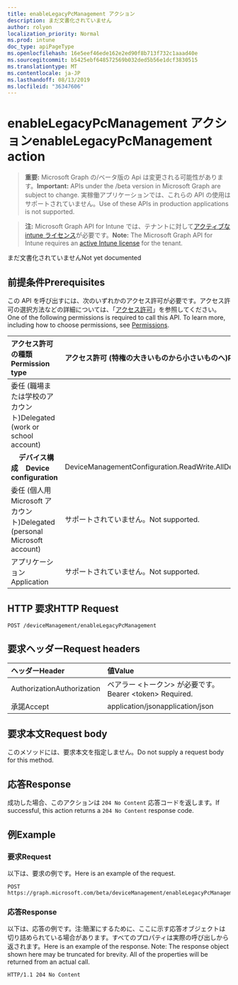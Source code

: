 ```yaml
---
title: enableLegacyPcManagement アクション
description: まだ文書化されていません
author: rolyon
localization_priority: Normal
ms.prod: intune
doc_type: apiPageType
ms.openlocfilehash: 16e5eef46ede162e2ed90f8b713f732c1aaad40e
ms.sourcegitcommit: b5425ebf648572569b032ded5b56e1dcf3830515
ms.translationtype: MT
ms.contentlocale: ja-JP
ms.lasthandoff: 08/13/2019
ms.locfileid: "36347606"
---
```

# <a name="enablelegacypcmanagement-action"></a><span data-ttu-id="c8539-103">enableLegacyPcManagement アクション</span><span class="sxs-lookup"><span data-stu-id="c8539-103">enableLegacyPcManagement action</span></span>

> <span data-ttu-id="c8539-104">**重要:** Microsoft Graph の/ベータ版の Api は変更される可能性があります。</span><span class="sxs-lookup"><span data-stu-id="c8539-104">**Important:** APIs under the /beta version in Microsoft Graph are subject to change.</span></span> <span data-ttu-id="c8539-105">実稼働アプリケーションでは、これらの API の使用はサポートされていません。</span><span class="sxs-lookup"><span data-stu-id="c8539-105">Use of these APIs in production applications is not supported.</span></span>

> <span data-ttu-id="c8539-106">**注:** Microsoft Graph API for Intune では、テナントに対して[アクティブな intune ライセンス](https://go.microsoft.com/fwlink/?linkid=839381)が必要です。</span><span class="sxs-lookup"><span data-stu-id="c8539-106">**Note:** The Microsoft Graph API for Intune requires an [active Intune license](https://go.microsoft.com/fwlink/?linkid=839381) for the tenant.</span></span>

<span data-ttu-id="c8539-107">まだ文書化されていません</span><span class="sxs-lookup"><span data-stu-id="c8539-107">Not yet documented</span></span>
## <a name="prerequisites"></a><span data-ttu-id="c8539-108">前提条件</span><span class="sxs-lookup"><span data-stu-id="c8539-108">Prerequisites</span></span>
<span data-ttu-id="c8539-p102">この API を呼び出すには、次のいずれかのアクセス許可が必要です。アクセス許可の選択方法などの詳細については、「[アクセス許可](/graph/permissions-reference)」を参照してください。</span><span class="sxs-lookup"><span data-stu-id="c8539-p102">One of the following permissions is required to call this API. To learn more, including how to choose permissions, see [Permissions](/graph/permissions-reference).</span></span>

|<span data-ttu-id="c8539-111">アクセス許可の種類</span><span class="sxs-lookup"><span data-stu-id="c8539-111">Permission type</span></span>|<span data-ttu-id="c8539-112">アクセス許可 (特権の大きいものから小さいものへ)</span><span class="sxs-lookup"><span data-stu-id="c8539-112">Permissions (from most to least privileged)</span></span>|
|:---|:---|
|<span data-ttu-id="c8539-113">委任 (職場または学校のアカウント)</span><span class="sxs-lookup"><span data-stu-id="c8539-113">Delegated (work or school account)</span></span>||
| <span data-ttu-id="c8539-114">&nbsp; &nbsp; **デバイス構成**</span><span class="sxs-lookup"><span data-stu-id="c8539-114">&nbsp; &nbsp; **Device configuration**</span></span> | <span data-ttu-id="c8539-115">DeviceManagementConfiguration.ReadWrite.All</span><span class="sxs-lookup"><span data-stu-id="c8539-115">DeviceManagementConfiguration.ReadWrite.All</span></span>|
|<span data-ttu-id="c8539-116">委任 (個人用 Microsoft アカウント)</span><span class="sxs-lookup"><span data-stu-id="c8539-116">Delegated (personal Microsoft account)</span></span>|<span data-ttu-id="c8539-117">サポートされていません。</span><span class="sxs-lookup"><span data-stu-id="c8539-117">Not supported.</span></span>|
|<span data-ttu-id="c8539-118">アプリケーション</span><span class="sxs-lookup"><span data-stu-id="c8539-118">Application</span></span>|<span data-ttu-id="c8539-119">サポートされていません。</span><span class="sxs-lookup"><span data-stu-id="c8539-119">Not supported.</span></span>|

## <a name="http-request"></a><span data-ttu-id="c8539-120">HTTP 要求</span><span class="sxs-lookup"><span data-stu-id="c8539-120">HTTP Request</span></span>
<!-- {
  "blockType": "ignored"
}
-->
``` http
POST /deviceManagement/enableLegacyPcManagement
```

## <a name="request-headers"></a><span data-ttu-id="c8539-121">要求ヘッダー</span><span class="sxs-lookup"><span data-stu-id="c8539-121">Request headers</span></span>
|<span data-ttu-id="c8539-122">ヘッダー</span><span class="sxs-lookup"><span data-stu-id="c8539-122">Header</span></span>|<span data-ttu-id="c8539-123">値</span><span class="sxs-lookup"><span data-stu-id="c8539-123">Value</span></span>|
|:---|:---|
|<span data-ttu-id="c8539-124">Authorization</span><span class="sxs-lookup"><span data-stu-id="c8539-124">Authorization</span></span>|<span data-ttu-id="c8539-125">ベアラー &lt;トークン&gt; が必要です。</span><span class="sxs-lookup"><span data-stu-id="c8539-125">Bearer &lt;token&gt; Required.</span></span>|
|<span data-ttu-id="c8539-126">承諾</span><span class="sxs-lookup"><span data-stu-id="c8539-126">Accept</span></span>|<span data-ttu-id="c8539-127">application/json</span><span class="sxs-lookup"><span data-stu-id="c8539-127">application/json</span></span>|

## <a name="request-body"></a><span data-ttu-id="c8539-128">要求本文</span><span class="sxs-lookup"><span data-stu-id="c8539-128">Request body</span></span>
<span data-ttu-id="c8539-129">このメソッドには、要求本文を指定しません。</span><span class="sxs-lookup"><span data-stu-id="c8539-129">Do not supply a request body for this method.</span></span>

## <a name="response"></a><span data-ttu-id="c8539-130">応答</span><span class="sxs-lookup"><span data-stu-id="c8539-130">Response</span></span>
<span data-ttu-id="c8539-131">成功した場合、このアクションは `204 No Content` 応答コードを返します。</span><span class="sxs-lookup"><span data-stu-id="c8539-131">If successful, this action returns a `204 No Content` response code.</span></span>

## <a name="example"></a><span data-ttu-id="c8539-132">例</span><span class="sxs-lookup"><span data-stu-id="c8539-132">Example</span></span>
### <a name="request"></a><span data-ttu-id="c8539-133">要求</span><span class="sxs-lookup"><span data-stu-id="c8539-133">Request</span></span>
<span data-ttu-id="c8539-134">以下は、要求の例です。</span><span class="sxs-lookup"><span data-stu-id="c8539-134">Here is an example of the request.</span></span>
``` http
POST https://graph.microsoft.com/beta/deviceManagement/enableLegacyPcManagement
```

### <a name="response"></a><span data-ttu-id="c8539-135">応答</span><span class="sxs-lookup"><span data-stu-id="c8539-135">Response</span></span>
<span data-ttu-id="c8539-p103">以下は、応答の例です。注:簡潔にするために、ここに示す応答オブジェクトは切り詰められている場合があります。すべてのプロパティは実際の呼び出しから返されます。</span><span class="sxs-lookup"><span data-stu-id="c8539-p103">Here is an example of the response. Note: The response object shown here may be truncated for brevity. All of the properties will be returned from an actual call.</span></span>
``` http
HTTP/1.1 204 No Content
```








